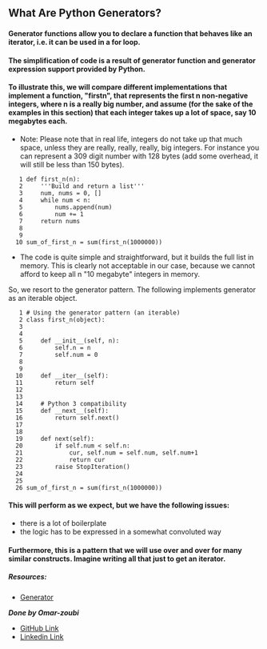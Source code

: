 ## What Are Python Generators?
#### Generator functions allow you to declare a function that behaves like an iterator, i.e. it can be used in a for loop.

#### The simplification of code is a result of generator function and generator expression support provided by Python.

#### To illustrate this, we will compare different implementations that implement a function, "firstn", that represents the first n non-negative integers, where n is a really big number, and assume (for the sake of the examples in this section) that each integer takes up a lot of space, say 10 megabytes each.

- Note: Please note that in real life, integers do not take up that much space, unless they are really, really, really, big integers. For instance you can represent a 309 digit number with 128 bytes (add some overhead, it will still be less than 150 bytes).

```
   1 def first_n(n):
   2     '''Build and return a list'''
   3     num, nums = 0, []
   4     while num < n:
   5         nums.append(num)
   6         num += 1
   7     return nums
   8 
   9 
  10 sum_of_first_n = sum(first_n(1000000))
```

- The code is quite simple and straightforward, but it builds the full list in memory. This is clearly not acceptable in our case, because we cannot afford to keep all n "10 megabyte" integers in memory.

So, we resort to the generator pattern. The following implements generator as an iterable object.


```
   1 # Using the generator pattern (an iterable)
   2 class first_n(object):
   3 
   4 
   5     def __init__(self, n):
   6         self.n = n
   7         self.num = 0
   8 
   9 
  10     def __iter__(self):
  11         return self
  12 
  13 
  14     # Python 3 compatibility
  15     def __next__(self):
  16         return self.next()
  17 
  18 
  19     def next(self):
  20         if self.num < self.n:
  21             cur, self.num = self.num, self.num+1
  22             return cur
  23         raise StopIteration()
  24 
  25 
  26 sum_of_first_n = sum(first_n(1000000))
```


#### This will perform as we expect, but we have the following issues:

- there is a lot of boilerplate
- the logic has to be expressed in a somewhat convoluted way
#### Furthermore, this is a pattern that we will use over and over for many similar constructs. Imagine writing all that just to get an iterator.


##### Resources:

- [Generator](https://wiki.python.org/moin/Generators)





***Done by Omar-zoubi***
- [GitHub Link](https://github.com/Omar-zoubi)
- [Linkedin Link](https://www.linkedin.com/in/omar-alzoubi-54034bb4/)
